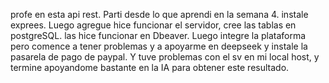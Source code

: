profe en esta api rest. Parti desde lo que aprendi en la semana 4. instale exprees. Luego agregue hice funcionar el servidor, cree las tablas en postgreSQL. las hice funcionar en Dbeaver. Luego integre la plataforma pero comence a tener problemas y a apoyarme en deepseek y instale la pasarela de pago de paypal. Y tuve problemas con el sv en mi local host, y termine apoyandome bastante en la IA para obtener este resultado.
